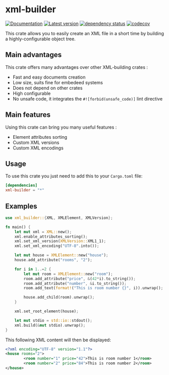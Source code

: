 # xml-builder

[![Documentation](https://docs.rs/xml-builder/badge.svg)](https://docs.rs/xml-builder)
[![Latest version](https://img.shields.io/crates/v/xml-builder.svg)](https://crates.io/crates/xml-builder)
[![dependency status](https://deps.rs/repo/github/cocool97/xml-builder/status.svg)](https://deps.rs/repo/github/cocool97/xml-builder)
[![codecov](https://codecov.io/gh/cocool97/xml-builder/branch/master/graph/badge.svg?token=2PMZ6D9E5M)](https://codecov.io/gh/cocool97/xml-builder)

This crate allows you to easily create an XML file in a short time by building a highly-configurable object tree. 

## Main advantages

This crate offers many advantages over other XML-building crates :

* Fast and easy documents creation
* Low size, suits fine for embedeed systems
* Does not depend on other crates
* High configurable
* No unsafe code, it integrates the `#![forbid(unsafe_code)]` lint directive

## Main features

Using this crate can bring you many useful features :

* Element attributes sorting
* Custom XML versions
* Custom XML encodings

## Usage

To use this crate you just need to add this to your `Cargo.toml` file:

```toml
[dependencies]
xml-builder = "*"
```

## Examples

```rust
use xml_builder::{XML, XMLElement, XMLVersion};

fn main() {
    let mut xml = XML::new();
    xml.enable_attributes_sorting();
    xml.set_xml_version(XMLVersion::XML1_1);
    xml.set_xml_encoding("UTF-8".into());

    let mut house = XMLElement::new("house");
    house.add_attribute("rooms", "2");

    for i in 1..=2 {
        let mut room = XMLElement::new("room");
        room.add_attribute("price", &(42*i).to_string());
        room.add_attribute("number", &i.to_string());
        room.add_text(format!("This is room number {}", i)).unwrap();

        house.add_child(room).unwrap();
    }

    xml.set_root_element(house);

    let mut stdio = std::io::stdout();
    xml.build(&mut stdio).unwrap();
}
```

This following XML content will then be displayed:

```xml
<?xml encoding="UTF-8" version="1.1"?>
<house rooms="2">
        <room number="1" price="42">This is room number 1</room>
        <room number="2" price="84">This is room number 2</room>
</house>
```